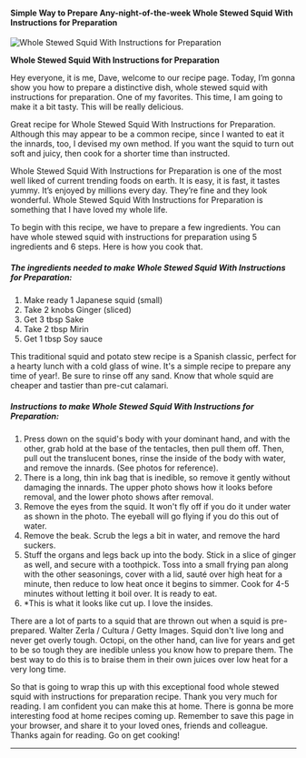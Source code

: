             

#### Simple Way to Prepare Any-night-of-the-week Whole Stewed Squid With Instructions for Preparation

![Whole Stewed Squid With Instructions for Preparation](https://img-global.cpcdn.com/recipes/5695003696300032/751x532cq70/whole-stewed-squid-with-instructions-for-preparation-recipe-main-photo.jpg)

**Whole Stewed Squid With Instructions for Preparation**

Hey everyone, it is me, Dave, welcome to our recipe page. Today, I’m gonna show you how to prepare a distinctive dish, whole stewed squid with instructions for preparation. One of my favorites. This time, I am going to make it a bit tasty. This will be really delicious.

Great recipe for Whole Stewed Squid With Instructions for Preparation. Although this may appear to be a common recipe, since I wanted to eat it the innards, too, I devised my own method. If you want the squid to turn out soft and juicy, then cook for a shorter time than instructed.

Whole Stewed Squid With Instructions for Preparation is one of the most well liked of current trending foods on earth. It is easy, it is fast, it tastes yummy. It’s enjoyed by millions every day. They’re fine and they look wonderful. Whole Stewed Squid With Instructions for Preparation is something that I have loved my whole life.

To begin with this recipe, we have to prepare a few ingredients. You can have whole stewed squid with instructions for preparation using 5 ingredients and 6 steps. Here is how you cook that.

##### The ingredients needed to make Whole Stewed Squid With Instructions for Preparation:

1.  Make ready 1 Japanese squid (small)
2.  Take 2 knobs Ginger (sliced)
3.  Get 3 tbsp Sake
4.  Take 2 tbsp Mirin
5.  Get 1 tbsp Soy sauce

This traditional squid and potato stew recipe is a Spanish classic, perfect for a hearty lunch with a cold glass of wine. It's a simple recipe to prepare any time of year!. Be sure to rinse off any sand. Know that whole squid are cheaper and tastier than pre-cut calamari.

##### Instructions to make Whole Stewed Squid With Instructions for Preparation:

1.  Press down on the squid's body with your dominant hand, and with the other, grab hold at the base of the tentacles, then pull them off. Then, pull out the translucent bones, rinse the inside of the body with water, and remove the innards. (See photos for reference).
2.  There is a long, thin ink bag that is inedible, so remove it gently without damaging the innards. The upper photo shows how it looks before removal, and the lower photo shows after removal.
3.  Remove the eyes from the squid. It won't fly off if you do it under water as shown in the photo. The eyeball will go flying if you do this out of water.
4.  Remove the beak. Scrub the legs a bit in water, and remove the hard suckers.
5.  Stuff the organs and legs back up into the body. Stick in a slice of ginger as well, and secure with a toothpick. Toss into a small frying pan along with the other seasonings, cover with a lid, sauté over high heat for a minute, then reduce to low heat once it begins to simmer. Cook for 4-5 minutes without letting it boil over. It is ready to eat.
6.  \*This is what it looks like cut up. I love the insides.

There are a lot of parts to a squid that are thrown out when a squid is pre-prepared. Walter Zerla / Cultura / Getty Images. Squid don't live long and never get overly tough. Octopi, on the other hand, can live for years and get to be so tough they are inedible unless you know how to prepare them. The best way to do this is to braise them in their own juices over low heat for a very long time.

So that is going to wrap this up with this exceptional food whole stewed squid with instructions for preparation recipe. Thank you very much for reading. I am confident you can make this at home. There is gonna be more interesting food at home recipes coming up. Remember to save this page in your browser, and share it to your loved ones, friends and colleague. Thanks again for reading. Go on get cooking!

* * *